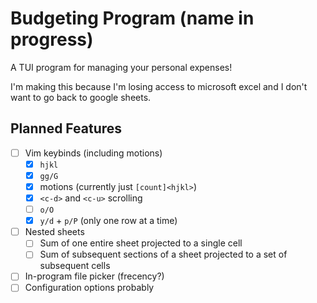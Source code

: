 # Budgeting Program (name in progress)
A TUI program for managing your personal expenses!

I'm making this because I'm losing access to microsoft excel and I don't want to go back to google sheets.

## Planned Features
- [ ] Vim keybinds (including motions)
    - [x] `hjkl`
    - [x] `gg/G`
    - [x] motions (currently just `[count]<hjkl>`)
    - [x] `<c-d>` and `<c-u>` scrolling
    - [ ] `o/O`
    - [x] `y/d` + `p/P` (only one row at a time)
- [ ] Nested sheets
    - [ ] Sum of one entire sheet projected to a single cell
    - [ ] Sum of subsequent sections of a sheet projected to a set of subsequent cells
- [ ] In-program file picker (frecency?)
- [ ] Configuration options probably
